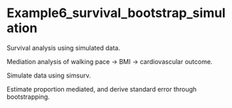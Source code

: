 # Example6_survival_bootstrap_simulation


Survival analysis using simulated data. 


Mediation analysis of walking pace -> BMI -> cardiovascular outcome.


Simulate data using simsurv.

Estimate proportion mediated, and derive standard error through bootstrapping.
